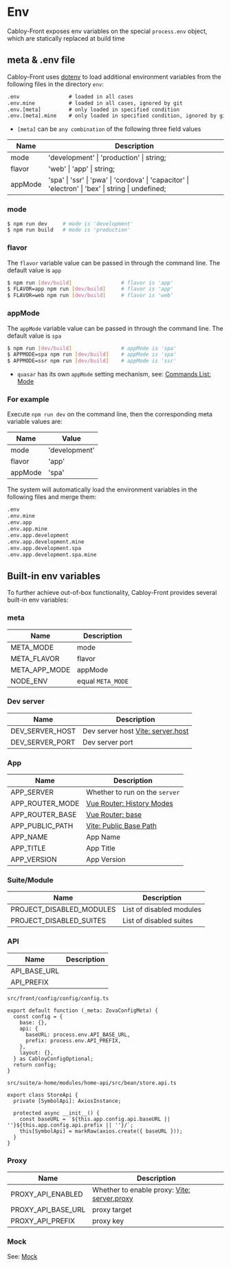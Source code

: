 # Env

Cabloy-Front exposes env variables on the special `process.env` object, which are statically replaced at build time

## meta & .env file

Cabloy-Front uses [dotenv](https://github.com/motdotla/dotenv) to load additional environment variables from the following files in the directory `env`:

```txt
.env                # loaded in all cases
.env.mine           # loaded in all cases, ignored by git
.env.[meta]         # only loaded in specified condition
.env.[meta].mine    # only loaded in specified condition, ignored by git
```

- `[meta]` can be `any combination` of the following three field values

| Name    | Description                                                                                        |
| ------- | -------------------------------------------------------------------------------------------------- |
| mode    | 'development' \| 'production' \| string;                                                           |
| flavor  | 'web' \| 'app' \| string;                                                                          |
| appMode | 'spa' \| 'ssr' \| 'pwa' \| 'cordova' \| 'capacitor' \| 'electron' \| 'bex' \| string \| undefined; |

### mode

```bash
$ npm run dev     # mode is 'development'
$ npm run build   # mode is 'production'
```

### flavor

The `flavor` variable value can be passed in through the command line. The default value is `app`

```bash
$ npm run [dev/build]                # flavor is 'app'
$ FLAVOR=app npm run [dev/build]     # flavor is 'app'
$ FLAVOR=web npm run [dev/build]     # flavor is 'web'
```

### appMode

The `appMode` variable value can be passed in through the command line. The default value is `spa`

```bash
$ npm run [dev/build]                # appMode is 'spa'
$ APPMODE=spa npm run [dev/build]    # appMode is 'spa'
$ APPMODE=ssr npm run [dev/build]    # appMode is 'ssr'
```

- `quasar` has its own `appMode` setting mechanism, see: [Commands List: Mode](https://quasar.dev/quasar-cli-vite/commands-list#mode)

### For example

Execute `npm run dev` on the command line, then the corresponding meta variable values are:

| Name    | Value         |
| ------- | ------------- |
| mode    | 'development' |
| flavor  | 'app'         |
| appMode | 'spa'         |

The system will automatically load the environment variables in the following files and merge them:

```txt
.env
.env.mine
.env.app
.env.app.mine
.env.app.development
.env.app.development.mine
.env.app.development.spa
.env.app.development.spa.mine
```

## Built-in env variables

To further achieve out-of-box functionality, Cabloy-Front provides several built-in env variables:

### meta

| Name          | Description       |
| ------------- | ----------------- |
| META_MODE     | mode              |
| META_FLAVOR   | flavor            |
| META_APP_MODE | appMode           |
| NODE_ENV      | equal `META_MODE` |

### Dev server

| Name            | Description                                                                                    |
| --------------- | ---------------------------------------------------------------------------------------------- |
| DEV_SERVER_HOST | Dev server host [Vite: server.host](https://vitejs.dev/config/server-options.html#server-host) |
| DEV_SERVER_PORT | Dev server port                                                                                |

### App

| Name            | Description                                                                              |
| --------------- | ---------------------------------------------------------------------------------------- |
| APP_SERVER      | Whether to run on the `server`                                                           |
| APP_ROUTER_MODE | [Vue Router: History Modes](https://router.vuejs.org/guide/essentials/history-mode.html) |
| APP_ROUTER_BASE | [Vue Router: base](https://router.vuejs.org/api/interfaces/RouterHistory.html#base)      |
| APP_PUBLIC_PATH | [Vite: Public Base Path](https://vitejs.dev/guide/build.html#public-base-path)           |
| APP_NAME        | App Name                                                                                 |
| APP_TITLE       | App Title                                                                                |
| APP_VERSION     | App Version                                                                              |

### Suite/Module

| Name                     | Description              |
| ------------------------ | ------------------------ |
| PROJECT_DISABLED_MODULES | List of disabled modules |
| PROJECT_DISABLED_SUITES  | List of disabled suites  |

### API

| Name         | Description |
| ------------ | ----------- |
| API_BASE_URL |             |
| API_PREFIX   |             |

`src/front/config/config/config.ts`

```typescript{5-6}
export default function (_meta: ZovaConfigMeta) {
  const config = {
    base: {},
    api: {
      baseURL: process.env.API_BASE_URL,
      prefix: process.env.API_PREFIX,
    },
    layout: {},
  } as CabloyConfigOptional;
  return config;
}
```

`src/suite/a-home/modules/home-api/src/bean/store.api.ts`

```typescript{5}
export class StoreApi {
  private [SymbolApi]: AxiosInstance;

  protected async __init__() {
    const baseURL = `${this.app.config.api.baseURL || ''}${this.app.config.api.prefix || ''}/`;
    this[SymbolApi] = markRaw(axios.create({ baseURL }));
  }
}
```

### Proxy

| Name               | Description                                                                                               |
| ------------------ | --------------------------------------------------------------------------------------------------------- |
| PROXY_API_ENABLED  | Whether to enable proxy: [Vite: server.proxy](https://vitejs.dev/config/server-options.html#server-proxy) |
| PROXY_API_BASE_URL | proxy target                                                                                              |
| PROXY_API_PREFIX   | proxy key                                                                                                 |

### Mock

See: [Mock](../mock/introduction.md)
